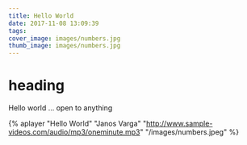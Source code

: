 ```yaml
---
title: Hello World
date: 2017-11-08 13:09:39
tags:
cover_image: images/numbers.jpg
thumb_image: images/numbers.jpg
---
```


# heading 

Hello world ... open to anything

{% aplayer "Hello World" "Janos Varga" "http://www.sample-videos.com/audio/mp3/oneminute.mp3" "/images/numbers.jpeg"  %}
